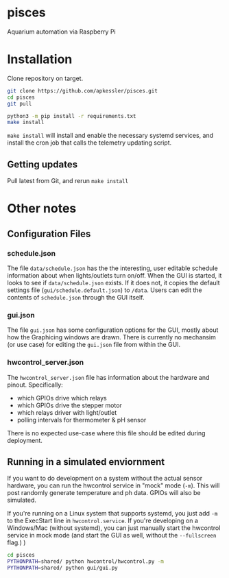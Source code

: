 # pisces
Aquarium automation via Raspberry Pi

# Installation

Clone repository on target.

```bash
git clone https://github.com/apkessler/pisces.git
cd pisces
git pull

python3 -m pip install -r requirements.txt
make install
```

`make install` will install and enable the necessary systemd services, and install the cron job that calls the
telemetry updating script.

## Getting updates
Pull latest from Git, and rerun `make install`

# Other notes

## Configuration Files

### schedule.json

The file `data/schedule.json` has the the interesting, user editable schedule information about when lights/outlets turn
on/off. When the GUI is started, it looks to see if `data/schedule.json` exists. If it does not, it copies the default
settings file (`gui/schedule.default.json`) to `/data`. Users can edit the contents of `schedule.json` through the GUI
itself.

### gui.json
The file `gui.json` has some configuration options for the GUI, mostly about how the Graphicing windows are drawn. There
is currently no mechansim (or use case) for editing the `gui.json` file from within the GUI.

### hwcontrol_server.json

The `hwcontrol_server.json` file has information about the hardware and pinout. Specifically:
- which GPIOs drive which relays
- which GPIOs drive the stepper motor
- which relays driver with light/outlet
- polling intervals for thermometer & pH sensor

There is no expected use-case where this file should be edited during deployment.

## Running in a simulated enviornment
If you want to do development on a system without the actual sensor hardware, you can run the hwcontrol service in
"mock" mode (`-m`). This will post randomly generate temperature and ph data. GPIOs will also be simulated.

If you're running on a Linux system that supports systemd, you just add `-m` to the ExecStart line in `hwcontrol.service`.
If you're developing on a Windows/Mac (without systemd), you can just manually start the hwcontrol service in mock mode
(and start the GUI as well, without the `--fullscreen` flag.)
)
```bash
cd pisces
PYTHONPATH=shared/ python hwcontrol/hwcontrol.py -m
PYTHONPATH=shared/ python gui/gui.py
```

